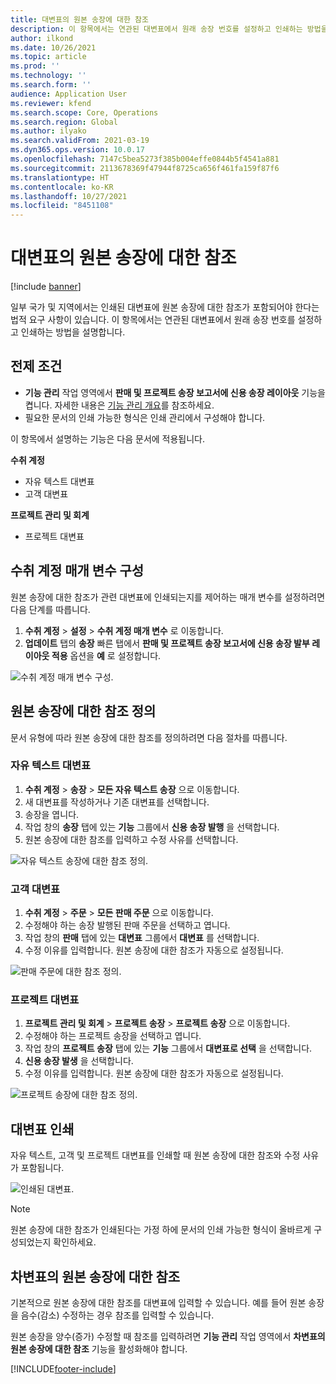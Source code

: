 ```yaml
---
title: 대변표의 원본 송장에 대한 참조
description: 이 항목에서는 연관된 대변표에서 원래 송장 번호를 설정하고 인쇄하는 방법을 설명합니다.
author: ilkond
ms.date: 10/26/2021
ms.topic: article
ms.prod: ''
ms.technology: ''
ms.search.form: ''
audience: Application User
ms.reviewer: kfend
ms.search.scope: Core, Operations
ms.search.region: Global
ms.author: ilyako
ms.search.validFrom: 2021-03-19
ms.dyn365.ops.version: 10.0.17
ms.openlocfilehash: 7147c5bea5273f385b004effe0844b5f4541a881
ms.sourcegitcommit: 2113678369f47944f8725ca656f461fa159f87f6
ms.translationtype: HT
ms.contentlocale: ko-KR
ms.lasthandoff: 10/27/2021
ms.locfileid: "8451108"
---
```

# <a name="references-to-original-invoices-in-credit-notes"></a>대변표의 원본 송장에 대한 참조

[!include [banner](../includes/banner.md)]


일부 국가 및 지역에서는 인쇄된 대변표에 원본 송장에 대한 참조가 포함되어야 한다는 법적 요구 사항이 있습니다. 이 항목에서는 연관된 대변표에서 원래 송장 번호를 설정하고 인쇄하는 방법을 설명합니다.

## <a name="prerequisites"></a>전제 조건

- **기능 관리** 작업 영역에서 **판매 및 프로젝트 송장 보고서에 신용 송장 레이아웃** 기능을 켭니다. 자세한 내용은 [기능 관리 개요](../../fin-ops-core/fin-ops/get-started/feature-management/feature-management-overview.md)를 참조하세요.
- 필요한 문서의 인쇄 가능한 형식은 인쇄 관리에서 구성해야 합니다.

이 항목에서 설명하는 기능은 다음 문서에 적용됩니다.

**수취 계정**

- 자유 텍스트 대변표
- 고객 대변표

**프로젝트 관리 및 회계**

- 프로젝트 대변표

## <a name="configure-accounts-receivable-parameters"></a>수취 계정 매개 변수 구성

원본 송장에 대한 참조가 관련 대변표에 인쇄되는지를 제어하는 매개 변수를 설정하려면 다음 단계를 따릅니다.

1. **수취 계정** \> **설정** \> **수취 계정 매개 변수** 로 이동합니다.
2. **업데이트** 탭의 **송장** 빠른 탭에서 **판매 및 프로젝트 송장 보고서에 신용 송장 발부 레이아웃 적용** 옵션을 **예** 로 설정합니다.

![수취 계정 매개 변수 구성.](media/original-invoice-number-in-credit-note.jpg)

## <a name="define-references-to-original-invoices"></a>원본 송장에 대한 참조 정의

문서 유형에 따라 원본 송장에 대한 참조를 정의하려면 다음 절차를 따릅니다.

### <a name="free-text-credit-note"></a>자유 텍스트 대변표

1. **수취 계정** \> **송장** \> **모든 자유 텍스트 송장** 으로 이동합니다.
2. 새 대변표를 작성하거나 기존 대변표를 선택합니다.
3. 송장을 엽니다.
4. 작업 창의 **송장** 탭에 있는 **기능** 그룹에서 **신용 송장 발행** 을 선택합니다.
5. 원본 송장에 대한 참조를 입력하고 수정 사유를 선택합니다.

![자유 텍스트 송장에 대한 참조 정의.](media/reference-original-invoice-FTI.jpg)

### <a name="customer-credit-note"></a>고객 대변표

1. **수취 계정** \> **주문** \> **모든 판매 주문** 으로 이동합니다.
2. 수정해야 하는 송장 발행된 판매 주문을 선택하고 엽니다.
3. 작업 창의 **판매** 탭에 있는 **대변표** 그룹에서 **대변표** 를 선택합니다.
4. 수정 이유를 입력합니다. 원본 송장에 대한 참조가 자동으로 설정됩니다.

![판매 주문에 대한 참조 정의.](media/reference-original-invoice-SO.jpg)

### <a name="project-credit-note"></a>프로젝트 대변표

1. **프로젝트 관리 및 회계** \> **프로젝트 송장** \> **프로젝트 송장** 으로 이동합니다.
2. 수정해야 하는 프로젝트 송장을 선택하고 엽니다.
3. 작업 창의 **프로젝트 송장** 탭에 있는 **기능** 그룹에서 **대변표로 선택** 을 선택합니다.
4. **신용 송장 발생** 을 선택합니다.
5. 수정 이유를 입력합니다. 원본 송장에 대한 참조가 자동으로 설정됩니다.

![프로젝트 송장에 대한 참조 정의.](media/reference-original-invoice-project.jpg)

## <a name="printing-credit-notes"></a>대변표 인쇄

자유 텍스트, 고객 및 프로젝트 대변표를 인쇄할 때 원본 송장에 대한 참조와 수정 사유가 포함됩니다.

![인쇄된 대변표.](media/credit-note-FTI.jpg)

> [!NOTE]
> 원본 송장에 대한 참조가 인쇄된다는 가정 하에 문서의 인쇄 가능한 형식이 올바르게 구성되었는지 확인하세요.

## <a name="references-to-original-invoices-in-debit-notes"></a>차변표의 원본 송장에 대한 참조

기본적으로 원본 송장에 대한 참조를 대변표에 입력할 수 있습니다. 예를 들어 원본 송장을 음수(감소) 수정하는 경우 참조를 입력할 수 있습니다.

원본 송장을 양수(증가) 수정할 때 참조를 입력하려면 **기능 관리** 작업 영역에서 **차변표의 원본 송장에 대한 참조** 기능을 활성화해야 합니다.  

[!INCLUDE[footer-include](../../includes/footer-banner.md)]
